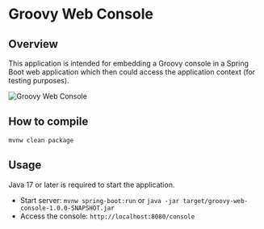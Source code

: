 # Groovy Web Console

Overview
--------
This application is intended for embedding a Groovy console in a Spring Boot web application
which then could access the application context (for testing purposes).

![Groovy Web Console](https://raw.githubusercontent.com/gabor-bata/groovy-web-console/master/resources/console-screenshot.png)

How to compile
--------------

    mvnw clean package

Usage
-----
Java 17 or later is required to start the application.

* Start server: `mvnw spring-boot:run` or `java -jar target/groovy-web-console-1.0.0-SNAPSHOT.jar`
* Access the console: `http://localhost:8080/console`
